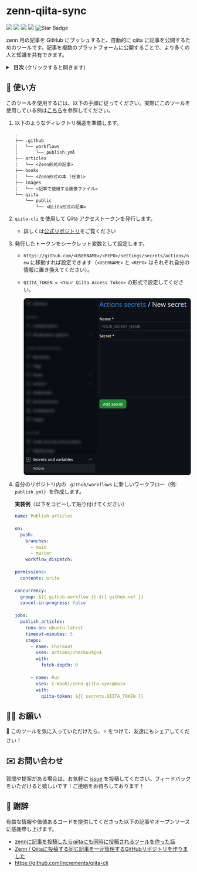 # zenn-qiita-sync
<p align="left">
   <img src="https://img.shields.io/badge/language-typescript-blue?style"/>
   <a href="https://opensource.org/licenses/MIT"><img src="https://img.shields.io/github/license/anmol098/waka-readme-stats"/></a>
   <a href="./README.md"><img src="https://img.shields.io/badge/English-README-informational.svg"/></a>
   <a href="./README.ja.md"><img src="https://img.shields.io/badge/日本語-README-informational.svg"/></a>
   <img src="https://img.shields.io/static/v1?label=%F0%9F%8C%9F&message=If%20Useful&style=style=flat&color=BC4E99" alt="Star Badge"/>
</p>

zenn 用の記事を GitHub にプッシュすると、自動的に qiita に記事を公開するためのツールです。記事を複数のプラットフォームに公開することで、より多くの人と知識を共有できます。

<details>
    <summary>&thinsp;&thinsp;<b>目次</b> (クリックすると開きます)</summary>

- [🚀 使い方](#-使い方)
- [🙋‍♂️ お願い](#️-お願い)
- [✉️ お問い合わせ](#️-お問い合わせ)
- [🙏 謝辞](#-謝辞)
</details>

## 🚀 使い方
このツールを使用するには、以下の手順に従ってください。実際にこのツールを使用している例は[こちら](https://github.com/C-Naoki/zenn-archive/tree/main)を参照してください。
1. 以下のようなディレクトリ構造を準備します。
    ```
    .
    ├── .github
    │   └── workflows
    │       └── publish.yml
    ├── articles
    │   └── <Zenn形式の記事>
    ├── books
    │   └── <Zenn形式の本 (任意)>
    ├── images
    │   └── <記事で使用する画像ファイル>
    └── qiita
        └── public
            └── <Qiita形式の記事>
    ```

2. `qiita-cli` を使用して Qiita アクセストークンを発行します。
    - 詳しくは[公式リポジトリ](https://github.com/increments/qiita-cli/tree/v1)をご覧ください
3. 発行したトークンをシークレット変数として設定します。
    - `https://github.com/<USERNAME>/<REPO>/settings/secrets/actions/new` に移動すれば設定できます（`<USERNAME>` と `<REPO>` はそれぞれ自分の情報に置き換えてください）。
    - `QIITA_TOKEN = <Your Qiita Access Token>` の形式で設定してください。

        <p align="center">
        <img src="./assets/secrets.png" align=center />
        </p>

4. 自分のリポジトリ内の `.github/workflows` に新しいワークフロー（例: `publish.yml`）を作成します。

    <b>実装例</b>（以下をコピーして貼り付けてください）

    ```yml
    name: Publish articles

    on:
      push:
        branches:
          - main
          - master
        workflow_dispatch:

    permissions:
      contents: write

    concurrency:
      group: ${{ github.workflow }}-${{ github.ref }}
      cancel-in-progress: false

    jobs:
      publish_articles:
        runs-on: ubuntu-latest
        timeout-minutes: 5
        steps:
          - name: Checkout
            uses: actions/checkout@v4
            with:
              fetch-depth: 0

          - name: Run
            uses: C-Naoki/zenn-qiita-sync@main
            with:
              qiita-token: ${{ secrets.QIITA_TOKEN }}
    ```

## 🙋‍♂️ お願い
💙 このツールを気に入っていただけたら、⭐ をつけて、友達にもシェアしてください！

## ✉️ お問い合わせ
質問や提案がある場合は、お気軽に [issue](https://github.com/C-Naoki/zenn-qiita-sync/issues) を投稿してください。フィードバックをいただけると嬉しいです！ご連絡をお待ちしております！

## 🙏 謝辞
有益な情報や価値あるコードを提供してくださった以下の記事やオープンソースに感謝申し上げます。

- [zennに記事を投稿したらqiitaにも同時に投稿されるツールを作った話](https://qiita.com/shunk_jr/items/7d1029cae8f83ee8fd84)
- [Zenn / Qiitaに投稿する同じ記事を一元管理するGitHubリポジトリを作りました](https://zenn.dev/ot07/articles/zenn-qiita-article-centralized)
- https://github.com/increments/qiita-cli
